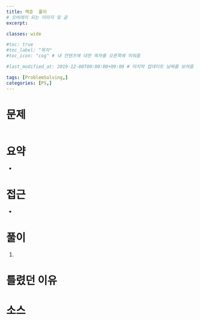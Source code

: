 ```yaml
---
title: 백준  풀이
# 오버레이 되는 이미지 및 글
excerpt:

classes: wide

#toc: true
#toc_label: "목차"
#toc_icon: "cog" # 내 컨텐츠에 대한 목차를 오른쪽에 띄워줌

#last_modified_at: 2019-12-08T00:00:00+09:00 # 마지막 업데이트 날짜를 보여줌

tags: [ProblemSolving,]
categories: [PS,]
---
```


# 문제
```

```

# 요약
* 

# 접근
* 

# 풀이
1. 

# 틀렸던 이유


# 소스
```

```